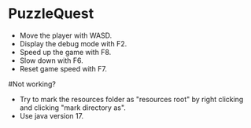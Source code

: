 # PuzzleQuest

- Move the player with WASD. 
- Display the debug mode with F2.
- Speed up the game with F8.
- Slow down with F6.
- Reset game speed with F7.

#Not working?
- Try to mark the resources folder as "resources root" by right clicking 
and clicking "mark directory as".
- Use java version 17.
